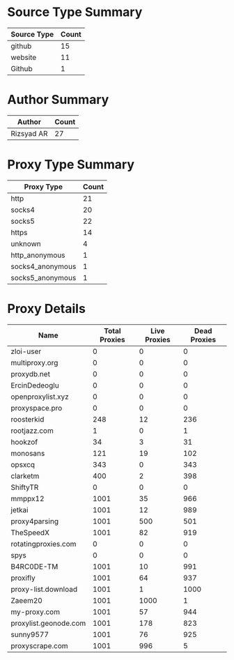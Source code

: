 # Source Type Summary

| Source Type | Count |
|-------------|-------|
| github | 15 |
| website | 11 |
| Github | 1 |


# Author Summary

| Author | Count |
|--------|-------|
| Rizsyad AR | 27 |


# Proxy Type Summary

| Proxy Type | Count |
|------------|-------|
| http | 21 |
| socks4 | 20 |
| socks5 | 22 |
| https | 14 |
| unknown | 4 |
| http_anonymous | 1 |
| socks4_anonymous | 1 |
| socks5_anonymous | 1 |


# Proxy Details

| Name | Total Proxies | Live Proxies | Dead Proxies |
|------|---------------|--------------|---------------|
| zloi-user | 0 | 0 | 0 |
| multiproxy.org | 0 | 0 | 0 |
| proxydb.net | 0 | 0 | 0 |
| ErcinDedeoglu | 0 | 0 | 0 |
| openproxylist.xyz | 0 | 0 | 0 |
| proxyspace.pro | 0 | 0 | 0 |
| roosterkid | 248 | 12 | 236 |
| rootjazz.com | 1 | 0 | 1 |
| hookzof | 34 | 3 | 31 |
| monosans | 121 | 19 | 102 |
| opsxcq | 343 | 0 | 343 |
| clarketm | 400 | 2 | 398 |
| ShiftyTR | 0 | 0 | 0 |
| mmppx12 | 1001 | 35 | 966 |
| jetkai | 1001 | 12 | 989 |
| proxy4parsing | 1001 | 500 | 501 |
| TheSpeedX | 1001 | 82 | 919 |
| rotatingproxies.com | 0 | 0 | 0 |
| spys | 0 | 0 | 0 |
| B4RC0DE-TM | 1001 | 10 | 991 |
| proxifly | 1001 | 64 | 937 |
| proxy-list.download | 1001 | 1 | 1000 |
| Zaeem20 | 1001 | 1000 | 1 |
| my-proxy.com | 1001 | 57 | 944 |
| proxylist.geonode.com | 1001 | 178 | 823 |
| sunny9577 | 1001 | 76 | 925 |
| proxyscrape.com | 1001 | 996 | 5 |
